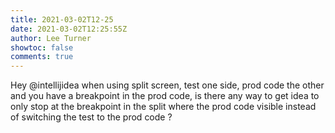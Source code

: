 ```yaml
---
title: 2021-03-02T12-25
date: 2021-03-02T12:25:55Z
author: Lee Turner
showtoc: false
comments: true
---
```


Hey @intellijidea when using split screen, test one side, prod code the other and you have a breakpoint in the prod code, is there any way to get idea to only stop at the breakpoint in the split where the prod code visible instead of switching the test to the prod code ?

